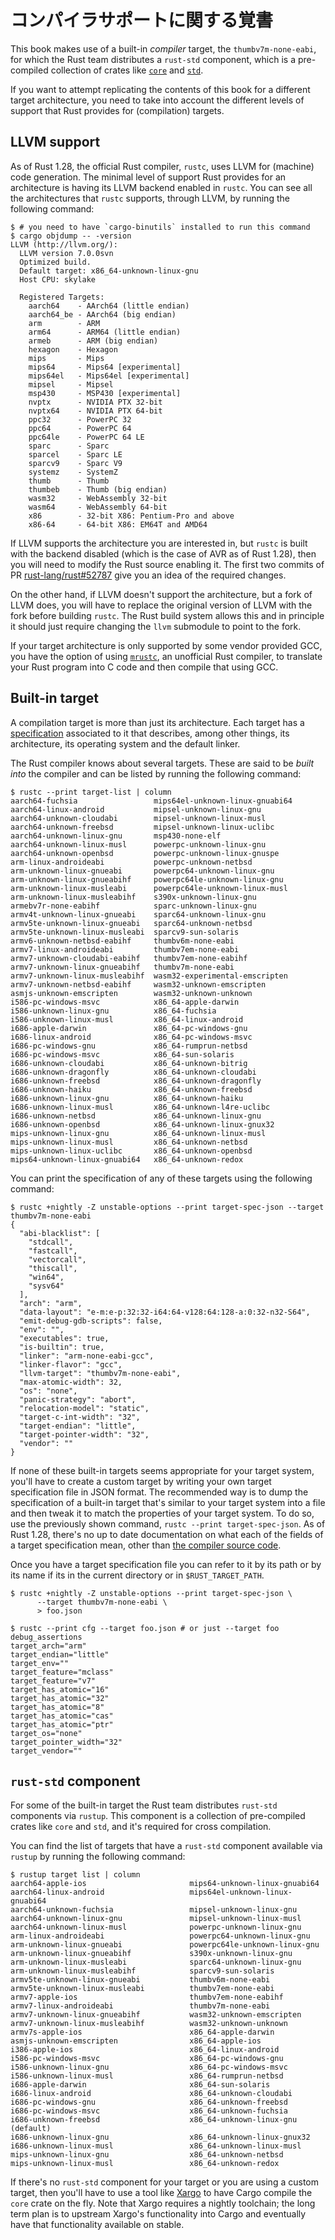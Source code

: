 <!-- # A note on compiler support -->

# コンパイラサポートに関する覚書

This book makes use of a built-in *compiler* target, the `thumbv7m-none-eabi`, for which the Rust
team distributes a `rust-std` component, which is a pre-compiled collection of crates like [`core`] and [`std`].

[`core`]: https://doc.rust-lang.org/core/index.html
[`std`]: https://doc.rust-lang.org/std/index.html

If you want to attempt replicating the contents of this book for a different target architecture, you
need to take into account the different levels of support that Rust provides for (compilation)
targets.

## LLVM support

As of Rust 1.28, the official Rust compiler, `rustc`, uses LLVM for (machine) code generation. The
minimal level of support Rust provides for an architecture is having its LLVM backend enabled in
`rustc`. You can see all the architectures that `rustc` supports, through LLVM, by running the
following command:

``` console
$ # you need to have `cargo-binutils` installed to run this command
$ cargo objdump -- -version
LLVM (http://llvm.org/):
  LLVM version 7.0.0svn
  Optimized build.
  Default target: x86_64-unknown-linux-gnu
  Host CPU: skylake

  Registered Targets:
    aarch64    - AArch64 (little endian)
    aarch64_be - AArch64 (big endian)
    arm        - ARM
    arm64      - ARM64 (little endian)
    armeb      - ARM (big endian)
    hexagon    - Hexagon
    mips       - Mips
    mips64     - Mips64 [experimental]
    mips64el   - Mips64el [experimental]
    mipsel     - Mipsel
    msp430     - MSP430 [experimental]
    nvptx      - NVIDIA PTX 32-bit
    nvptx64    - NVIDIA PTX 64-bit
    ppc32      - PowerPC 32
    ppc64      - PowerPC 64
    ppc64le    - PowerPC 64 LE
    sparc      - Sparc
    sparcel    - Sparc LE
    sparcv9    - Sparc V9
    systemz    - SystemZ
    thumb      - Thumb
    thumbeb    - Thumb (big endian)
    wasm32     - WebAssembly 32-bit
    wasm64     - WebAssembly 64-bit
    x86        - 32-bit X86: Pentium-Pro and above
    x86-64     - 64-bit X86: EM64T and AMD64
```

If LLVM supports the architecture you are interested in, but `rustc` is built with the backend
disabled (which is the case of AVR as of Rust 1.28), then you will need to modify the Rust source
enabling it. The first two commits of PR [rust-lang/rust#52787] give you an idea of the required
changes.

[rust-lang/rust#52787]: https://github.com/rust-lang/rust/pull/52787

On the other hand, if LLVM doesn't support the architecture, but a fork of LLVM does, you will have
to replace the original version of LLVM with the fork before building `rustc`. The Rust build system
allows this and in principle it should just require changing the `llvm` submodule to point to the fork.

If your target architecture is only supported by some vendor provided GCC, you have the option of
using [`mrustc`], an unofficial Rust compiler, to translate your Rust program into C code and then
compile that using GCC.

[`mrustc`]: https://github.com/thepowersgang/mrustc

## Built-in target

A compilation target is more than just its architecture. Each target has a [specification]
associated to it that describes, among other things, its architecture, its operating system
and the default linker.

[specification]: https://github.com/rust-lang/rfcs/blob/master/text/0131-target-specification.md

The Rust compiler knows about several targets. These are said to be *built into* the compiler and
can be listed by running the following command:

``` console
$ rustc --print target-list | column
aarch64-fuchsia                 mips64el-unknown-linux-gnuabi64
aarch64-linux-android           mipsel-unknown-linux-gnu
aarch64-unknown-cloudabi        mipsel-unknown-linux-musl
aarch64-unknown-freebsd         mipsel-unknown-linux-uclibc
aarch64-unknown-linux-gnu       msp430-none-elf
aarch64-unknown-linux-musl      powerpc-unknown-linux-gnu
aarch64-unknown-openbsd         powerpc-unknown-linux-gnuspe
arm-linux-androideabi           powerpc-unknown-netbsd
arm-unknown-linux-gnueabi       powerpc64-unknown-linux-gnu
arm-unknown-linux-gnueabihf     powerpc64le-unknown-linux-gnu
arm-unknown-linux-musleabi      powerpc64le-unknown-linux-musl
arm-unknown-linux-musleabihf    s390x-unknown-linux-gnu
armebv7r-none-eabihf            sparc-unknown-linux-gnu
armv4t-unknown-linux-gnueabi    sparc64-unknown-linux-gnu
armv5te-unknown-linux-gnueabi   sparc64-unknown-netbsd
armv5te-unknown-linux-musleabi  sparcv9-sun-solaris
armv6-unknown-netbsd-eabihf     thumbv6m-none-eabi
armv7-linux-androideabi         thumbv7em-none-eabi
armv7-unknown-cloudabi-eabihf   thumbv7em-none-eabihf
armv7-unknown-linux-gnueabihf   thumbv7m-none-eabi
armv7-unknown-linux-musleabihf  wasm32-experimental-emscripten
armv7-unknown-netbsd-eabihf     wasm32-unknown-emscripten
asmjs-unknown-emscripten        wasm32-unknown-unknown
i586-pc-windows-msvc            x86_64-apple-darwin
i586-unknown-linux-gnu          x86_64-fuchsia
i586-unknown-linux-musl         x86_64-linux-android
i686-apple-darwin               x86_64-pc-windows-gnu
i686-linux-android              x86_64-pc-windows-msvc
i686-pc-windows-gnu             x86_64-rumprun-netbsd
i686-pc-windows-msvc            x86_64-sun-solaris
i686-unknown-cloudabi           x86_64-unknown-bitrig
i686-unknown-dragonfly          x86_64-unknown-cloudabi
i686-unknown-freebsd            x86_64-unknown-dragonfly
i686-unknown-haiku              x86_64-unknown-freebsd
i686-unknown-linux-gnu          x86_64-unknown-haiku
i686-unknown-linux-musl         x86_64-unknown-l4re-uclibc
i686-unknown-netbsd             x86_64-unknown-linux-gnu
i686-unknown-openbsd            x86_64-unknown-linux-gnux32
mips-unknown-linux-gnu          x86_64-unknown-linux-musl
mips-unknown-linux-musl         x86_64-unknown-netbsd
mips-unknown-linux-uclibc       x86_64-unknown-openbsd
mips64-unknown-linux-gnuabi64   x86_64-unknown-redox
```

You can print the specification of any of these targets using the following command:

``` console
$ rustc +nightly -Z unstable-options --print target-spec-json --target thumbv7m-none-eabi
{
  "abi-blacklist": [
    "stdcall",
    "fastcall",
    "vectorcall",
    "thiscall",
    "win64",
    "sysv64"
  ],
  "arch": "arm",
  "data-layout": "e-m:e-p:32:32-i64:64-v128:64:128-a:0:32-n32-S64",
  "emit-debug-gdb-scripts": false,
  "env": "",
  "executables": true,
  "is-builtin": true,
  "linker": "arm-none-eabi-gcc",
  "linker-flavor": "gcc",
  "llvm-target": "thumbv7m-none-eabi",
  "max-atomic-width": 32,
  "os": "none",
  "panic-strategy": "abort",
  "relocation-model": "static",
  "target-c-int-width": "32",
  "target-endian": "little",
  "target-pointer-width": "32",
  "vendor": ""
}
```

If none of these built-in targets seems appropriate for your target system, you'll have to create a
custom target by writing your own target specification file in JSON format. The recommended way is to
dump the specification of a built-in target that's similar to your target system into a file and then
tweak it to match the properties of your target system. To do so, use the previously shown command,
`rustc --print target-spec-json`. As of Rust 1.28, there's no up to date documentation on what each of
the fields of a target specification mean, other than [the compiler source code].

[the compiler source code]: https://github.com/rust-lang/rust/blob/1.27.2/src/librustc_target/spec/mod.rs#L376-L400

Once you have a target specification file you can refer to it by its path or by its name if its in
the current directory or in `$RUST_TARGET_PATH`. 

``` console
$ rustc +nightly -Z unstable-options --print target-spec-json \
      --target thumbv7m-none-eabi \
      > foo.json

$ rustc --print cfg --target foo.json # or just --target foo
debug_assertions
target_arch="arm"
target_endian="little"
target_env=""
target_feature="mclass"
target_feature="v7"
target_has_atomic="16"
target_has_atomic="32"
target_has_atomic="8"
target_has_atomic="cas"
target_has_atomic="ptr"
target_os="none"
target_pointer_width="32"
target_vendor=""
```

## `rust-std` component

For some of the built-in target the Rust team distributes `rust-std` components via `rustup`. This
component is a collection of pre-compiled crates like `core` and `std`, and it's required for
cross compilation.

You can find the list of targets that have a `rust-std` component available via `rustup` by running
the following command:

``` console
$ rustup target list | column
aarch64-apple-ios                       mips64-unknown-linux-gnuabi64
aarch64-linux-android                   mips64el-unknown-linux-gnuabi64
aarch64-unknown-fuchsia                 mipsel-unknown-linux-gnu
aarch64-unknown-linux-gnu               mipsel-unknown-linux-musl
aarch64-unknown-linux-musl              powerpc-unknown-linux-gnu
arm-linux-androideabi                   powerpc64-unknown-linux-gnu
arm-unknown-linux-gnueabi               powerpc64le-unknown-linux-gnu
arm-unknown-linux-gnueabihf             s390x-unknown-linux-gnu
arm-unknown-linux-musleabi              sparc64-unknown-linux-gnu
arm-unknown-linux-musleabihf            sparcv9-sun-solaris
armv5te-unknown-linux-gnueabi           thumbv6m-none-eabi
armv5te-unknown-linux-musleabi          thumbv7em-none-eabi
armv7-apple-ios                         thumbv7em-none-eabihf
armv7-linux-androideabi                 thumbv7m-none-eabi
armv7-unknown-linux-gnueabihf           wasm32-unknown-emscripten
armv7-unknown-linux-musleabihf          wasm32-unknown-unknown
armv7s-apple-ios                        x86_64-apple-darwin
asmjs-unknown-emscripten                x86_64-apple-ios
i386-apple-ios                          x86_64-linux-android
i586-pc-windows-msvc                    x86_64-pc-windows-gnu
i586-unknown-linux-gnu                  x86_64-pc-windows-msvc
i586-unknown-linux-musl                 x86_64-rumprun-netbsd
i686-apple-darwin                       x86_64-sun-solaris
i686-linux-android                      x86_64-unknown-cloudabi
i686-pc-windows-gnu                     x86_64-unknown-freebsd
i686-pc-windows-msvc                    x86_64-unknown-fuchsia
i686-unknown-freebsd                    x86_64-unknown-linux-gnu (default)
i686-unknown-linux-gnu                  x86_64-unknown-linux-gnux32
i686-unknown-linux-musl                 x86_64-unknown-linux-musl
mips-unknown-linux-gnu                  x86_64-unknown-netbsd
mips-unknown-linux-musl                 x86_64-unknown-redox
```

If there's no `rust-std` component for your target or you are using a custom target, then you'll have
to use a tool like [Xargo] to have Cargo compile the `core` crate on the fly. Note that Xargo
requires a nightly toolchain; the long term plan is to upstream Xargo's functionality into Cargo
and eventually have that functionality available on stable.

[Xargo]: https://github.com/japaric/xargo
